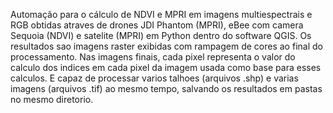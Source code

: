 Automação para o cálculo de NDVI e MPRI em imagens multiespectrais e RGB obtidas atraves de drones JDI Phantom (MPRI), 
eBee com camera Sequoia (NDVI) e satelite (MPRI) em Python dentro do software QGIS. Os resultados sao imagens raster exibidas com rampagem de cores
ao final do processamento. Nas imagens finais, cada pixel representa o valor do calculo dos indices em cada pixel da imagem usada como
base para esses calculos.
E capaz de processar varios talhoes (arquivos .shp) e varias imagens (arquivos .tif) ao mesmo tempo, salvando os resultados em
pastas no mesmo diretorio.
